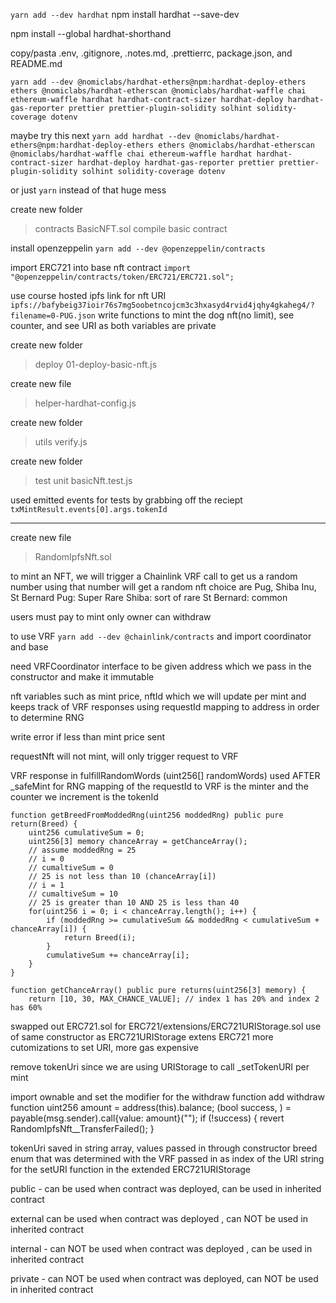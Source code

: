 `yarn add --dev hardhat`
npm install hardhat --save-dev

npm install --global hardhat-shorthand

copy/pasta .env, .gitignore, .notes.md, .prettierrc, package.json, and README.md

`yarn add --dev @nomiclabs/hardhat-ethers@npm:hardhat-deploy-ethers ethers @nomiclabs/hardhat-etherscan @nomiclabs/hardhat-waffle chai ethereum-waffle hardhat hardhat-contract-sizer hardhat-deploy hardhat-gas-reporter prettier prettier-plugin-solidity solhint solidity-coverage dotenv`

maybe try this next
`yarn add hardhat --dev @nomiclabs/hardhat-ethers@npm:hardhat-deploy-ethers ethers @nomiclabs/hardhat-etherscan @nomiclabs/hardhat-waffle chai ethereum-waffle hardhat hardhat-contract-sizer hardhat-deploy hardhat-gas-reporter prettier prettier-plugin-solidity solhint solidity-coverage dotenv`

or just
`yarn`
instead of that huge mess

create new folder

> contracts
> BasicNFT.sol
> compile basic contract

install openzeppelin
`yarn add --dev @openzeppelin/contracts`

import ERC721 into base nft contract
`import "@openzeppelin/contracts/token/ERC721/ERC721.sol";`

use course hosted ipfs link for nft URI
`ipfs://bafybeig37ioir76s7mg5oobetncojcm3c3hxasyd4rvid4jqhy4gkaheg4/?filename=0-PUG.json`
write functions to mint the dog nft(no limit), see counter, and see URI as both variables are private

create new folder

> deploy
> 01-deploy-basic-nft.js

create new file

> helper-hardhat-config.js

create new folder

> utils
> verify.js

create new folder

> test
> unit
> basicNft.test.js

used emitted events for tests by grabbing off the reciept
`txMintResult.events[0].args.tokenId`

---

create new file

> RandomIpfsNft.sol

to mint an NFT, we will trigger a Chainlink VRF call to get us a random number
using that number will get a random nft
choice are Pug, Shiba Inu, St Bernard
Pug: Super Rare
Shiba: sort of rare
St Bernard: common

users must pay to mint
only owner can withdraw

to use VRF
`yarn add --dev @chainlink/contracts`
and import coordinator and base

need VRFCoordinator interface to be given address which we pass in the constructor and make it immutable

nft variables such as mint price, nftId which we will update per mint and keeps track of VRF responses using requestId mapping to address in order to determine RNG

write error if less than mint price sent

requestNft will not mint, will only trigger request to VRF

VRF response in fulfillRandomWords (uint256[] randomWords) used AFTER \_safeMint for RNG
mapping of the requestId to VRF is the minter
and the counter we increment is the tokenId

    function getBreedFromModdedRng(uint256 moddedRng) public pure return(Breed) {
    	uint256 cumulativeSum = 0;
    	uint256[3] memory chanceArray = getChanceArray();
    	// assume moddedRng = 25
    	// i = 0
    	// cumaltiveSum = 0
    	// 25 is not less than 10 (chanceArray[i])
    	// i = 1
    	// cumaltiveSum = 10
    	// 25 is greater than 10 AND 25 is less than 40
    	for(uint256 i = 0; i < chanceArray.length(); i++) {
    		if (moddedRng >= cumulativeSum && moddedRng < cumulativeSum + chanceArray[i]) {
    			return Breed(i);
    		}
    		cumulativeSum += chanceArray[i];
    	}
    }

    function getChanceArray() public pure returns(uint256[3] memory) {
    	return [10, 30, MAX_CHANCE_VALUE]; // index 1 has 20% and index 2 has 60%

swapped out ERC721.sol for ERC721/extensions/ERC721URIStorage.sol
use of same constructor as ERC721URIStorage extens ERC721
more cutomizations to set URI, more gas expensive

remove tokenUri since we are using URIStorage to call \_setTokenURI per mint

import ownable and set the modifier for the withdraw function
add withdraw function
uint256 amount = address(this).balance;
(bool success, ) = payable(msg.sender).call{value: amount}("");
if (!success) {
revert RandomIpfsNft\_\_TransferFailed();
}

tokenUri saved in string array, values passed in through constructor
breed enum that was determined with the VRF passed in as index of the URI string for the setURI function in the extended ERC721URIStorage

public - can be used when contract was deployed, can be used in inherited contract

external can be used when contract was deployed , can NOT be used in inherited contract

internal - can NOT be used when contract was deployed , can be used in inherited contract

private - can NOT be used when contract was deployed, can NOT be used in inherited contract
